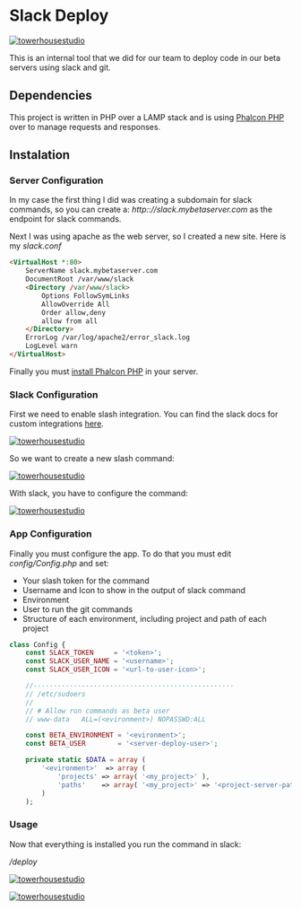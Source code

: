 # Slack Deploy

[![towerhousestudio](http://towerhousestudio.com/wp-content/uploads/2016/04/nuevo-logo-towerhouse2-1s-300x296.png)](http://towerhousestudio.com)

This is an internal tool that we did for our team to deploy code in our beta servers using slack and git.

## Dependencies

This project is written in PHP over a LAMP stack and is using [Phalcon PHP](https://phalconphp.com/) over to manage requests and responses.

## Instalation

### Server Configuration

In my case the first thing I did was creating a subdomain for slack commands, so  you can create a: *http:://slack.mybetaserver.com* as the endpoint for slack commands.

Next I was using apache as the web server, so I created a new site. Here is my *slack.conf*

```html
<VirtualHost *:80>
    ServerName slack.mybetaserver.com
    DocumentRoot /var/www/slack
    <Directory /var/www/slack>
        Options FollowSymLinks
        AllowOverride All
        Order allow,deny
        allow from all
    </Directory>
    ErrorLog /var/log/apache2/error_slack.log
    LogLevel warn
</VirtualHost>
```

Finally you must [install Phalcon PHP](https://phalconphp.com/en/download) in your server.

### Slack Configuration

First we need to enable slash integration. You can find the slack docs for custom integrations [here](https://api.slack.com/custom-integrations).

[![towerhousestudio](http://slack.towerhousestudio.com/image/slack_custom_integrations.png)](https://github.com/towerhouse/slack-deploy)

So we want to create a new slash command:

[![towerhousestudio](http://slack.towerhousestudio.com/image/slash_command_config.png)](https://github.com/towerhouse/slack-deploy)

With slack, you have to configure the command:

[![towerhousestudio](http://slack.towerhousestudio.com/image/slash_command.png)](https://github.com/towerhouse/slack-deploy)

### App Configuration

Finally you must configure the app. To do that you must edit _config/Config.php_ and set:
* Your slash token for the command
* Username and Icon to show in the output of slack command
* Environment
* User to run the git commands
* Structure of each environment, including project and path of each project

```php
class Config {
	const SLACK_TOKEN     = '<token>';
	const SLACK_USER_NAME = '<username>';
	const SLACK_USER_ICON = '<url-to-user-icon>';

	//--------------------------------------------------
	// /etc/sudoers
	//
	// # Allow run commands as beta user
	// www-data   ALL=(<evironment>) NOPASSWD:ALL

	const BETA_ENVIRONMENT = '<evironment>';
	const BETA_USER        = '<server-deploy-user>';

	private static $DATA = array (
		'<evironment>'  => array (
			'projects' => array( '<my_project>' ),
			'paths'    => array( '<my_project>' => '<project-server-path>' )
		)
	);
```

### Usage

Now that everything is installed you run the command in slack:

_/deploy <project> <enviroment> <git-branch>_

[![towerhousestudio](http://slack.towerhousestudio.com/image/run_command_help.png)](https://github.com/towerhouse/slack-deploy)


[![towerhousestudio](http://slack.towerhousestudio.com/image/run_command_deploy.png)](https://github.com/towerhouse/slack-deploy)
